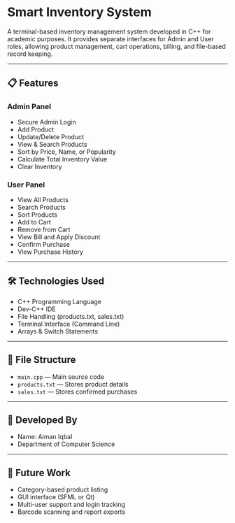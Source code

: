 # Smart Inventory System

A terminal-based inventory management system developed in C++ for academic purposes. It provides separate interfaces for Admin and User roles, allowing product management, cart operations, billing, and file-based record keeping.

---

## 📋 Features

### Admin Panel
- Secure Admin Login
- Add Product
- Update/Delete Product
- View & Search Products
- Sort by Price, Name, or Popularity
- Calculate Total Inventory Value
- Clear Inventory

### User Panel
- View All Products
- Search Products
- Sort Products
- Add to Cart
- Remove from Cart
- View Bill and Apply Discount
- Confirm Purchase
- View Purchase History

---

## 🛠️ Technologies Used
- C++ Programming Language
- Dev-C++ IDE
- File Handling (products.txt, sales.txt)
- Terminal Interface (Command Line)
- Arrays & Switch Statements

---

## 📁 File Structure
- `main.cpp` — Main source code
- `products.txt` — Stores product details
- `sales.txt` — Stores confirmed purchases

---

## 👤 Developed By
- Name: Aiman Iqbal  
- Department of Computer Science


---

## 🧠 Future Work
- Category-based product listing
- GUI interface (SFML or Qt)
- Multi-user support and login tracking
- Barcode scanning and report exports
